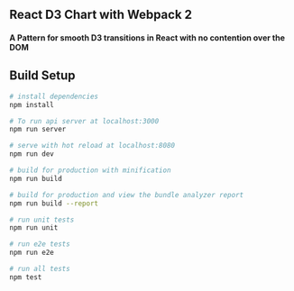 <h2>React D3 Chart with Webpack 2</h2>
<h4>A Pattern for smooth D3 transitions in React with no contention over the DOM</h4>

## Build Setup

``` bash
# install dependencies
npm install

# To run api server at localhost:3000
npm run server

# serve with hot reload at localhost:8080
npm run dev

# build for production with minification
npm run build

# build for production and view the bundle analyzer report
npm run build --report

# run unit tests
npm run unit

# run e2e tests
npm run e2e

# run all tests
npm test
```


